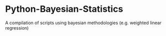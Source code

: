 # Python-Bayesian-Statistics
A compilation of scripts using bayesian methodologies (e.g. weighted linear regression)
